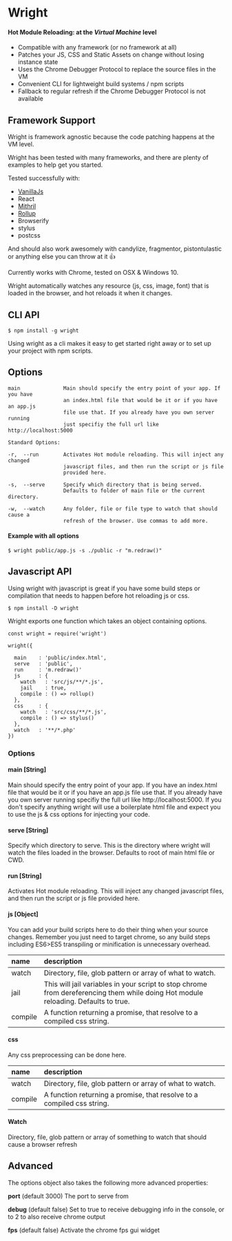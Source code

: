# Wright

#### Hot Module Reloading: at the *Virtual Machine* level

- Compatible with any framework (or no framework at all)
- Patches your JS, CSS and Static Assets on change without losing instance state
- Uses the Chrome Debugger Protocol to replace the source files in the VM
- Convenient CLI for lightweight build systems / npm scripts
- Fallback to regular refresh if the Chrome Debugger Protocol is not available

## Framework Support

Wright is framework agnostic because the code patching happens at the VM level.

Wright has been tested with many frameworks, and there are plenty of examples to help get you started.

Tested successfully with:

- [VanillaJs](https://github.com/porsager/Wright/tree/master/examples/simple)
- React
- [Mithril](https://github.com/porsager/Wright/tree/master/examples/mithril)
- [Rollup](https://github.com/porsager/Wright/tree/master/examples/rollup)
- Browserify
- stylus
- postcss

And should also work awesomely with candylize, fragmentor, pistontulastic or anything else you can throw at it :thumbsup:

Currently works with Chrome, tested on OSX & Windows 10.

Wright automatically watches any resource (js, css, image, font) that is loaded in the browser, and hot reloads it when it changes.

## CLI API
```
$ npm install -g wright
```
Using wright as a cli makes it easy to get started right away or to set up your project with npm scripts.

## Options
```
main              Main should specify the entry point of your app. If you have
                  an index.html file that would be it or if you have an app.js
                  file use that. If you already have you own server running
                  just specifiy the full url like http://localhost:5000

Standard Options:

-r,  --run        Activates Hot module reloading. This will inject any changed
                  javascript files, and then run the script or js file
                  provided here.

-s,  --serve      Specify which directory that is being served.
                  Defaults to folder of main file or the current directory.

-w,  --watch      Any folder, file or file type to watch that should cause a
                  refresh of the browser. Use commas to add more.
```
#### Example with all options
```
$ wright public/app.js -s ./public -r "m.redraw()"
```

## Javascript API

Using wright with javascript is great if you have some build steps or compilation that needs to happen before hot reloading js or css.

```
$ npm install -D wright
```

Wright exports one function which takes an object containing options.

```
const wright = require('wright')

wright({

  main    : 'public/index.html',
  serve   : 'public',
  run     : 'm.redraw()'
  js      : {
    watch   : 'src/js/**/*.js',
    jail    : true,
    compile : () => rollup()
  },
  css     : {
    watch   : 'src/css/**/*.js',
    compile : () => stylus()
  },
  watch   : '**/*.php'
})
```

### Options


#### main [String]
Main should specify the entry point of your app. If you have an index.html file that would be it or if you have an app.js file use that. If you already have you own server running specifiy the full url like http://localhost:5000.
If you don't specify anything wright will use a boilerplate html file and expect you to use the js & css options for injecting your code.

#### serve [String]
Specify which directory to serve. This is the directory where wright will watch the files loaded in the browser.
Defaults to root of main html file or CWD.

#### run [String]
Activates Hot module reloading. This will inject any changed javascript files, and then run the script or js file provided here.

#### js [Object]
You can add your build scripts here to do their thing when your source changes.
Remember you just need to target chrome, so any build steps including ES6>ES5 transpiling or minification is unnecessary overhead.

name     | description
:--------|:-----
watch    | Directory, file, glob pattern or array of what to watch.
jail     | This will jail variables in your script to stop chrome from dereferencing them while doing Hot module reloading. Defaults to true.
compile  | A function returning a promise, that resolve to a compiled css string.

#### css
Any css preprocessing can be done here.

name     | description
:--------|:-----
watch    | Directory, file, glob pattern or array of what to watch.
compile  | A function returning a promise, that resolve to a compiled css string.

#### Watch
Directory, file, glob pattern or array of something to watch that should cause a browser refresh

## Advanced

The options object also takes the following more advanced properties:

**port** (default 3000)
The port to serve from

**debug** (default false)
Set to true to receive debugging info in the console, or to 2 to also receive chrome output

**fps** (default false)
Activate the chrome fps gui widget
